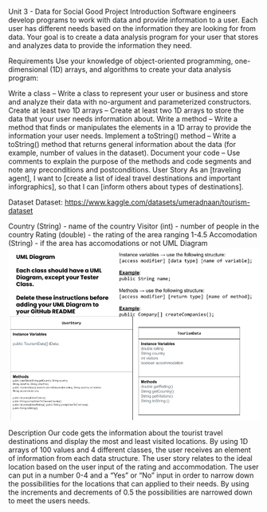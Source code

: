 Unit 3 - Data for Social Good Project
Introduction
Software engineers develop programs to work with data and provide information to a user. Each user has different needs based on the information they are looking for from data. Your goal is to create a data analysis program for your user that stores and analyzes data to provide the information they need.

Requirements
Use your knowledge of object-oriented programming, one-dimensional (1D) arrays, and algorithms to create your data analysis program:

Write a class – Write a class to represent your user or business and store and analyze their data with no-argument and parameterized constructors.
Create at least two 1D arrays – Create at least two 1D arrays to store the data that your user needs information about.
Write a method – Write a method that finds or manipulates the elements in a 1D array to provide the information your user needs.
Implement a toString() method – Write a toString() method that returns general information about the data (for example, number of values in the dataset).
Document your code – Use comments to explain the purpose of the methods and code segments and note any preconditions and postconditions.
User Story
As an [traveling agent],
I want to [create a list of ideal travel destinations and important inforgraphics],
so that I can [inform others about types of destinations].

Dataset
Dataset: https://www.kaggle.com/datasets/umeradnaan/tourism-dataset

Country (String) - name of the country
Visitor (int) - number of people in the country
Rating (double) - the rating of the area ranging 1-4.5
Accomodation (String) - if the area has accomodations or not
UML Diagram
![UML Diagram for my project](UML.png)

Description
Our code gets the information about the tourist travel destinations and display the most and least visited locations. By using 1D arrays of 100 values and 4 different classes, the user receives an element of information from each data structure. The user story relates to the ideal location based on the user input of the rating and accommodation. The user can put in a number 0-4 and a “Yes” or “No” input in order to narrow down the possibilities for the locations that can applied to their needs. By using the increments and decrements of 0.5 the possibilities are narrowed down to meet the users needs.
